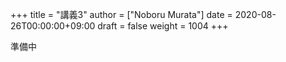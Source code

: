 +++
title = "講義3"
author = ["Noboru Murata"]
date = 2020-08-26T00:00:00+09:00
draft = false
weight = 1004
+++

準備中